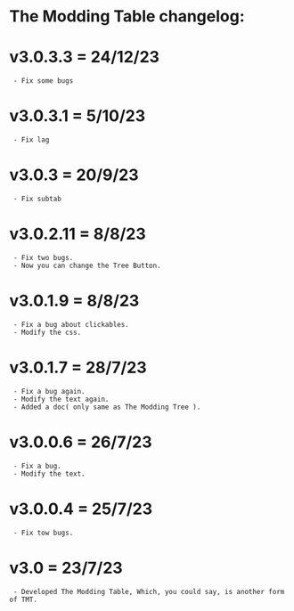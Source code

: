 # The Modding Table changelog:

# v3.0.3.3 = 24/12/23
	 - Fix some bugs

# v3.0.3.1 = 5/10/23
	 - Fix lag

# v3.0.3 = 20/9/23
	 - Fix subtab

# v3.0.2.11 = 8/8/23
	 - Fix two bugs.
	 - Now you can change the Tree Button.

# v3.0.1.9 = 8/8/23
	 - Fix a bug about clickables.
	 - Modify the css.

# v3.0.1.7 = 28/7/23
	 - Fix a bug again.
	 - Modify the text again.
	 - Added a doc( only same as The Modding Tree ).

# v3.0.0.6 = 26/7/23
	 - Fix a bug.
	 - Modify the text.

# v3.0.0.4 = 25/7/23
	 - Fix tow bugs.

# v3.0 = 23/7/23
	 - Developed The Modding Table, Which, you could say, is another form of TMT.
